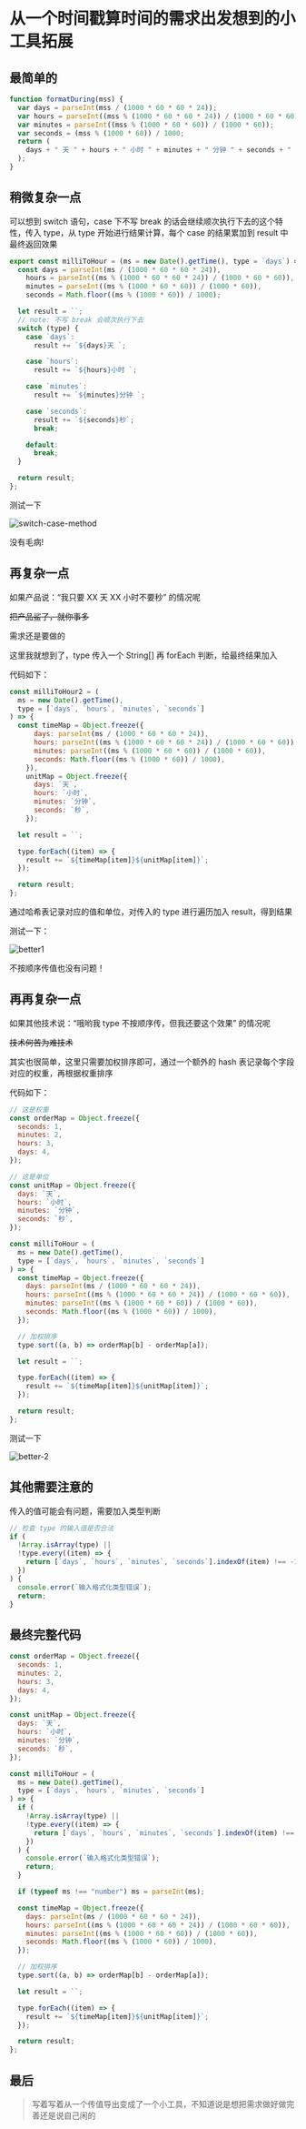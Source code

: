 # 从一个时间戳算时间的需求出发想到的小工具拓展

## 最简单的

```js
function formatDuring(mss) {
  var days = parseInt(mss / (1000 * 60 * 60 * 24));
  var hours = parseInt((mss % (1000 * 60 * 60 * 24)) / (1000 * 60 * 60));
  var minutes = parseInt((mss % (1000 * 60 * 60)) / (1000 * 60));
  var seconds = (mss % (1000 * 60)) / 1000;
  return (
    days + " 天 " + hours + " 小时 " + minutes + " 分钟 " + seconds + " 秒 "
  );
}
```

## 稍微复杂一点

可以想到 switch 语句，case 下不写 break 的话会继续顺次执行下去的这个特性，传入 type，从 type 开始进行结果计算，每个 case 的结果累加到 result 中最终返回效果

```javascript
export const milliToHour = (ms = new Date().getTime(), type = `days`) => {
  const days = parseInt(ms / (1000 * 60 * 60 * 24)),
    hours = parseInt((ms % (1000 * 60 * 60 * 24)) / (1000 * 60 * 60)),
    minutes = parseInt((ms % (1000 * 60 * 60)) / (1000 * 60)),
    seconds = Math.floor((ms % (1000 * 60)) / 1000);

  let result = ``;
  // note: 不写 break 会顺次执行下去
  switch (type) {
    case `days`:
      result += `${days}天 `;

    case `hours`:
      result += `${hours}小时 `;

    case `minutes`:
      result += `${minutes}分钟 `;

    case `seconds`:
      result += `${seconds}秒`;
      break;

    default:
      break;
  }

  return result;
};
```

测试一下

![switch-case-method](https://raw.githubusercontent.com/AaronKwong929/pictures/master/20210407151400.png)

没有毛病!

## 再复杂一点

如果产品说：“我只要 XX 天 XX 小时不要秒” 的情况呢

~~把产品鲨了，就你事多~~

需求还是要做的

这里我就想到了，type 传入一个 String[] 再 forEach 判断，给最终结果加入

代码如下：

```javascript
const milliToHour2 = (
  ms = new Date().getTime(),
  type = [`days`, `hours`, `minutes`, `seconds`]
) => {
  const timeMap = Object.freeze({
      days: parseInt(ms / (1000 * 60 * 60 * 24)),
      hours: parseInt((ms % (1000 * 60 * 60 * 24)) / (1000 * 60 * 60)),
      minutes: parseInt((ms % (1000 * 60 * 60)) / (1000 * 60)),
      seconds: Math.floor((ms % (1000 * 60)) / 1000),
    }),
    unitMap = Object.freeze({
      days: `天`,
      hours: `小时`,
      minutes: `分钟`,
      seconds: `秒`,
    });

  let result = ``;

  type.forEach((item) => {
    result += `${timeMap[item]}${unitMap[item]}`;
  });

  return result;
};
```

通过哈希表记录对应的值和单位，对传入的 type 进行遍历加入 result，得到结果

测试一下：

![better1](https://raw.githubusercontent.com/AaronKwong929/pictures/master/20210408095638.png)

不按顺序传值也没有问题！

## 再再复杂一点

如果其他技术说：“哦哟我 type 不按顺序传，但我还要这个效果” 的情况呢

~~技术何苦为难技术~~

其实也很简单，这里只需要加权排序即可，通过一个额外的 hash 表记录每个字段对应的权重，再根据权重排序

代码如下：

```javascript
// 这是权重
const orderMap = Object.freeze({
  seconds: 1,
  minutes: 2,
  hours: 3,
  days: 4,
});

// 这是单位
const unitMap = Object.freeze({
  days: `天`,
  hours: `小时`,
  minutes: `分钟`,
  seconds: `秒`,
});

const milliToHour = (
  ms = new Date().getTime(),
  type = [`days`, `hours`, `minutes`, `seconds`]
) => {
  const timeMap = Object.freeze({
    days: parseInt(ms / (1000 * 60 * 60 * 24)),
    hours: parseInt((ms % (1000 * 60 * 60 * 24)) / (1000 * 60 * 60)),
    minutes: parseInt((ms % (1000 * 60 * 60)) / (1000 * 60)),
    seconds: Math.floor((ms % (1000 * 60)) / 1000),
  });

  // 加权排序
  type.sort((a, b) => orderMap[b] - orderMap[a]);

  let result = ``;

  type.forEach((item) => {
    result += `${timeMap[item]}${unitMap[item]}`;
  });

  return result;
};
```

测试一下

![better-2](https://raw.githubusercontent.com/AaronKwong929/pictures/master/20210409125319.png)

## 其他需要注意的

传入的值可能会有问题，需要加入类型判断

```javascript
// 检查 type 的输入值是否合法
if (
  !Array.isArray(type) ||
  !type.every((item) => {
    return [`days`, `hours`, `minutes`, `seconds`].indexOf(item) !== -1;
  })
) {
  console.error(`输入格式化类型错误`);
  return;
}
```

## 最终完整代码

```javascript
const orderMap = Object.freeze({
  seconds: 1,
  minutes: 2,
  hours: 3,
  days: 4,
});

const unitMap = Object.freeze({
  days: `天`,
  hours: `小时`,
  minutes: `分钟`,
  seconds: `秒`,
});

const milliToHour = (
  ms = new Date().getTime(),
  type = [`days`, `hours`, `minutes`, `seconds`]
) => {
  if (
    !Array.isArray(type) ||
    !type.every((item) => {
      return [`days`, `hours`, `minutes`, `seconds`].indexOf(item) !== -1;
    })
  ) {
    console.error(`输入格式化类型错误`);
    return;
  }

  if (typeof ms !== "number") ms = parseInt(ms);

  const timeMap = Object.freeze({
    days: parseInt(ms / (1000 * 60 * 60 * 24)),
    hours: parseInt((ms % (1000 * 60 * 60 * 24)) / (1000 * 60 * 60)),
    minutes: parseInt((ms % (1000 * 60 * 60)) / (1000 * 60)),
    seconds: Math.floor((ms % (1000 * 60)) / 1000),
  });

  // 加权排序
  type.sort((a, b) => orderMap[b] - orderMap[a]);

  let result = ``;

  type.forEach((item) => {
    result += `${timeMap[item]}${unitMap[item]}`;
  });

  return result;
};
```

## 最后

> 写着写着从一个传值导出变成了一个小工具，不知道说是想把需求做好做完善还是说自己闲的
